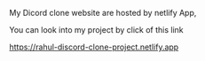 My Dicord clone website are hosted by netlify App, 

You can look into my project by click of this link

https://rahul-discord-clone-project.netlify.app
